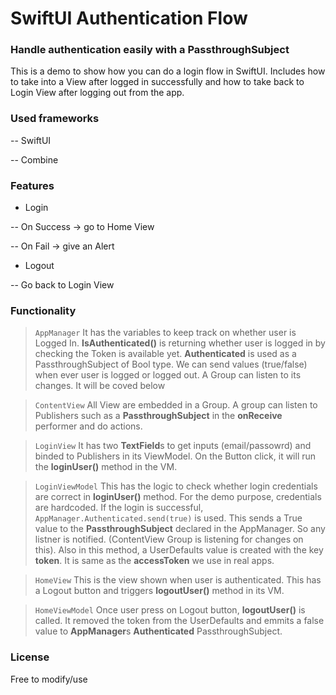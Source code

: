# SwiftUI Authentication Flow
### Handle authentication easily with a PassthroughSubject

This is a demo to show how you can do a login flow in SwiftUI. Includes how to take into a View after logged in successfully and how to take back to Login View after logging out from the app.

### Used frameworks

-- SwiftUI

-- Combine

### Features

- Login

-- On Success -> go to Home View

-- On Fail -> give an Alert

- Logout

-- Go back to Login View

### Functionality

> `AppManager`
It has the variables to keep track on whether user is Logged In. **IsAuthenticated()** is returning whether user is logged in by checking the Token is available yet. **Authenticated** is used as a PassthroughSubject of Bool type. We can send values (true/false) when ever user is logged or logged out. A Group can listen to its changes. It will be coved below
>

>`ContentView`
All View are embedded in a Group. A group can listen to Publishers such as a **PassthroughSubject** in the **onReceive** performer and do actions.

>`LoginView`
It has two **TextField**s to get inputs (email/passowrd) and binded to Publishers in its ViewModel. On the Button click, it will run the **loginUser()** method in the VM.

>`LoginViewModel`
This has the logic to check whether login credentials are correct in **loginUser()** method. For the demo purpose, credentials are hardcoded. If the login is successful, ``AppManager.Authenticated.send(true)`` is used. This sends a True value to the **PassthroughSubject** declared in the AppManager. So any listner is notified. (ContentView Group is listening for changes on this). Also in this method, a UserDefaults value is created with the key **token**. It is same as the **accessToken** we use in real apps.

>`HomeView`
This is the view shown when user is authenticated. This has a Logout button and triggers **logoutUser()** method in its VM.

>`HomeViewModel`
Once user press on Logout button, **logoutUser()** is called. It removed the token from the UserDefaults and emmits a false value to **AppManager**s **Authenticated** PassthroughSubject. 


### License

Free to modify/use
